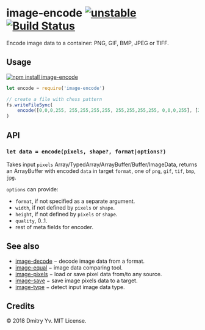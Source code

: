 # image-encode [![unstable](https://img.shields.io/badge/stability-unstable-green.svg)](http://github.com/badges/stability-badges) [![Build Status](https://img.shields.io/travis/dy/image-encode.svg)](https://travis-ci.org/dy/image-encode)

Encode image data to a container: PNG, GIF, BMP, JPEG or TIFF.

## Usage

[![npm install image-encode](https://nodei.co/npm/image-encode.png?mini=true)](https://npmjs.org/package/image-encode/)

```js
let encode = require('image-encode')

// create a file with chess pattern
fs.writeFileSync(
	encode([0,0,0,255, 255,255,255,255, 255,255,255,255, 0,0,0,255], [2, 2], 'png')
)
```

## API

### `let data = encode(pixels, shape?, format|options?)`

Takes input `pixels` Array/TypedArray/ArrayBuffer/Buffer/ImageData, returns an ArrayBuffer with encoded `data` in target `format`, one of `png`, `gif`, `tif`, `bmp`, `jpg`.

`options` can provide:

* `format`, if not specified as a separate argument.
* `width`, if not defined by `pixels` or `shape`.
* `height`, if not defined by `pixels` or `shape`.
* `quality`, 0..1.
* rest of meta fields for encoder.

## See also

* [image-decode](https://ghub.io/image-decode) − decode image data from a format.
* [image-equal](https://ghub.io/image-equal) − image data comparing tool.
* [image-pixels](https://ghub.io/image-pixels) − load or save pixel data from/to any source.
* [image-save](https://ghub.io/image-save) − save image pixels data to a target.
* [image-type](https://ghub.io/image-type) − detect input image data type.


## Credits

© 2018 Dmitry Yv. MIT License.
